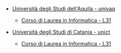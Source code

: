 
* [Università degli Studi dell'Aquila - univaq](http://www.univaq.it/)
    * [Corso di Laurea in Informatica - L31](http://www.disim.univaq.it/didattica/content.php?laurea=1&pid=549&did=0)


* [Università degli Studi di Catania - unict](http://www.unict.it/)
    * [Corso di Laurea in Informatica - L31](http://web.dmi.unict.it/Didattica/Laurea%20Triennale%20in%20Informatica%20L-31)